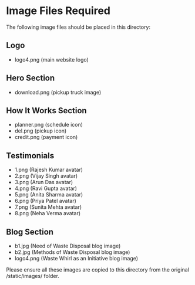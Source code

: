 # Image Files Required

The following image files should be placed in this directory:

## Logo
- logo4.png (main website logo)

## Hero Section
- download.png (pickup truck image)

## How It Works Section
- planner.png (schedule icon)
- del.png (pickup icon)
- credit.png (payment icon)

## Testimonials
- 1.png (Rajesh Kumar avatar)
- 2.png (Vijay Singh avatar)
- 3.png (Arun Das avatar)
- 4.png (Ravi Gupta avatar)
- 5.png (Anita Sharma avatar)
- 6.png (Priya Patel avatar)
- 7.png (Sunita Mehta avatar)
- 8.png (Neha Verma avatar)

## Blog Section
- b1.jpg (Need of Waste Disposal blog image)
- b2.jpg (Methods of Waste Disposal blog image)
- logo4.png (Waste Whirl as an Initiative blog image)

Please ensure all these images are copied to this directory from the original /static/images/ folder. 